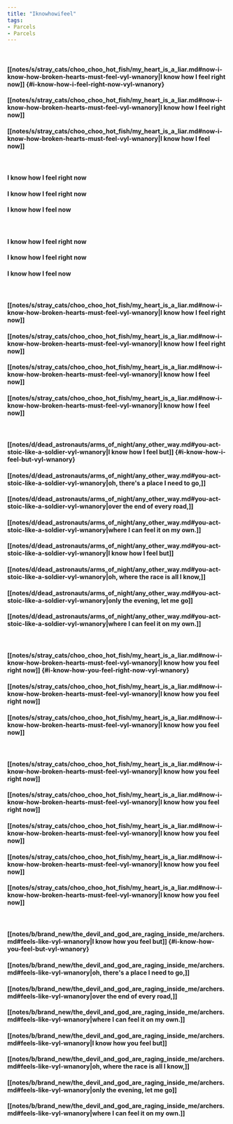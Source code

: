 ```yaml
---
title: "Iknowhowifeel"
tags:
- Parcels
- Parcels
---
```

&nbsp;
#### [[notes/s/stray_cats/choo_choo_hot_fish/my_heart_is_a_liar.md#now-i-know-how-broken-hearts-must-feel-vyl-wnanory|I know how I feel right now]] {#i-know-how-i-feel-right-now-vyl-wnanory}
#### [[notes/s/stray_cats/choo_choo_hot_fish/my_heart_is_a_liar.md#now-i-know-how-broken-hearts-must-feel-vyl-wnanory|I know how I feel right now]]
#### [[notes/s/stray_cats/choo_choo_hot_fish/my_heart_is_a_liar.md#now-i-know-how-broken-hearts-must-feel-vyl-wnanory|I know how I feel now]]
&nbsp;
#### I know how I feel right now
#### I know how I feel right now
#### I know how I feel now
&nbsp;
#### I know how I feel right now
#### I know how I feel right now
#### I know how I feel now
&nbsp;
#### [[notes/s/stray_cats/choo_choo_hot_fish/my_heart_is_a_liar.md#now-i-know-how-broken-hearts-must-feel-vyl-wnanory|I know how I feel right now]]
#### [[notes/s/stray_cats/choo_choo_hot_fish/my_heart_is_a_liar.md#now-i-know-how-broken-hearts-must-feel-vyl-wnanory|I know how I feel right now]]
#### [[notes/s/stray_cats/choo_choo_hot_fish/my_heart_is_a_liar.md#now-i-know-how-broken-hearts-must-feel-vyl-wnanory|I know how I feel now]]
#### [[notes/s/stray_cats/choo_choo_hot_fish/my_heart_is_a_liar.md#now-i-know-how-broken-hearts-must-feel-vyl-wnanory|I know how I feel now]]
&nbsp;
#### [[notes/d/dead_astronauts/arms_of_night/any_other_way.md#you-act-stoic-like-a-soldier-vyl-wnanory|I know how I feel but]] {#i-know-how-i-feel-but-vyl-wnanory}
#### [[notes/d/dead_astronauts/arms_of_night/any_other_way.md#you-act-stoic-like-a-soldier-vyl-wnanory|oh, there's a place I need to go,]]
#### [[notes/d/dead_astronauts/arms_of_night/any_other_way.md#you-act-stoic-like-a-soldier-vyl-wnanory|over the end of every road,]]
#### [[notes/d/dead_astronauts/arms_of_night/any_other_way.md#you-act-stoic-like-a-soldier-vyl-wnanory|where I can feel it on my own.]]
#### [[notes/d/dead_astronauts/arms_of_night/any_other_way.md#you-act-stoic-like-a-soldier-vyl-wnanory|I know how I feel but]]
#### [[notes/d/dead_astronauts/arms_of_night/any_other_way.md#you-act-stoic-like-a-soldier-vyl-wnanory|oh, where the race is all I know,]]
#### [[notes/d/dead_astronauts/arms_of_night/any_other_way.md#you-act-stoic-like-a-soldier-vyl-wnanory|only the evening, let me go]]
#### [[notes/d/dead_astronauts/arms_of_night/any_other_way.md#you-act-stoic-like-a-soldier-vyl-wnanory|where I can feel it on my own.]]
&nbsp;
#### [[notes/s/stray_cats/choo_choo_hot_fish/my_heart_is_a_liar.md#now-i-know-how-broken-hearts-must-feel-vyl-wnanory|I know how you feel right now]] {#i-know-how-you-feel-right-now-vyl-wnanory}
#### [[notes/s/stray_cats/choo_choo_hot_fish/my_heart_is_a_liar.md#now-i-know-how-broken-hearts-must-feel-vyl-wnanory|I know how you feel right now]]
#### [[notes/s/stray_cats/choo_choo_hot_fish/my_heart_is_a_liar.md#now-i-know-how-broken-hearts-must-feel-vyl-wnanory|I know how you feel now]]
&nbsp;
#### [[notes/s/stray_cats/choo_choo_hot_fish/my_heart_is_a_liar.md#now-i-know-how-broken-hearts-must-feel-vyl-wnanory|I know how you feel right now]]
#### [[notes/s/stray_cats/choo_choo_hot_fish/my_heart_is_a_liar.md#now-i-know-how-broken-hearts-must-feel-vyl-wnanory|I know how you feel right now]]
#### [[notes/s/stray_cats/choo_choo_hot_fish/my_heart_is_a_liar.md#now-i-know-how-broken-hearts-must-feel-vyl-wnanory|I know how you feel now]]
#### [[notes/s/stray_cats/choo_choo_hot_fish/my_heart_is_a_liar.md#now-i-know-how-broken-hearts-must-feel-vyl-wnanory|I know how you feel now]]
#### [[notes/s/stray_cats/choo_choo_hot_fish/my_heart_is_a_liar.md#now-i-know-how-broken-hearts-must-feel-vyl-wnanory|I know how you feel now]]
&nbsp;
#### [[notes/b/brand_new/the_devil_and_god_are_raging_inside_me/archers.md#feels-like-vyl-wnanory|I know how you feel but]] {#i-know-how-you-feel-but-vyl-wnanory}
#### [[notes/b/brand_new/the_devil_and_god_are_raging_inside_me/archers.md#feels-like-vyl-wnanory|oh, there's a place I need to go,]]
#### [[notes/b/brand_new/the_devil_and_god_are_raging_inside_me/archers.md#feels-like-vyl-wnanory|over the end of every road,]]
#### [[notes/b/brand_new/the_devil_and_god_are_raging_inside_me/archers.md#feels-like-vyl-wnanory|where I can feel it on my own.]]
#### [[notes/b/brand_new/the_devil_and_god_are_raging_inside_me/archers.md#feels-like-vyl-wnanory|I know how you feel but]]
#### [[notes/b/brand_new/the_devil_and_god_are_raging_inside_me/archers.md#feels-like-vyl-wnanory|oh, where the race is all I know,]]
#### [[notes/b/brand_new/the_devil_and_god_are_raging_inside_me/archers.md#feels-like-vyl-wnanory|only the evening, let me go]]
#### [[notes/b/brand_new/the_devil_and_god_are_raging_inside_me/archers.md#feels-like-vyl-wnanory|where I can feel it on my own.]]
